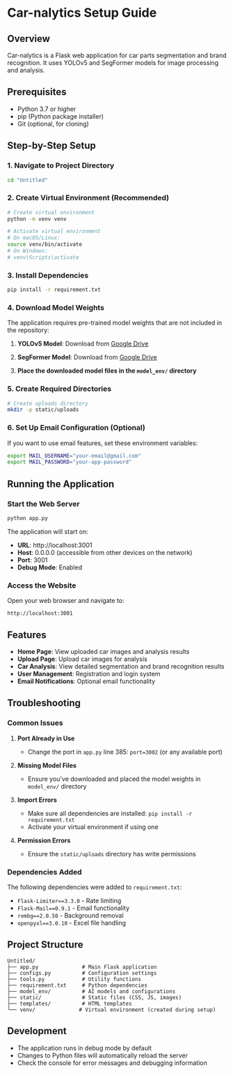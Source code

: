 # Car-nalytics Setup Guide

## Overview
Car-nalytics is a Flask web application for car parts segmentation and brand recognition. It uses YOLOv5 and SegFormer models for image processing and analysis.

## Prerequisites
- Python 3.7 or higher
- pip (Python package installer)
- Git (optional, for cloning)

## Step-by-Step Setup

### 1. Navigate to Project Directory
```bash
cd "Untitled"
```

### 2. Create Virtual Environment (Recommended)
```bash
# Create virtual environment
python -m venv venv

# Activate virtual environment
# On macOS/Linux:
source venv/bin/activate
# On Windows:
# venv\Scripts\activate
```

### 3. Install Dependencies
```bash
pip install -r requirement.txt
```

### 4. Download Model Weights
The application requires pre-trained model weights that are not included in the repository:

1. **YOLOv5 Model**: Download from [Google Drive](https://drive.google.com/file/d/1-8tgADvOHK72j0D74YiuXU1qGhoBX3tF/view)
2. **SegFormer Model**: Download from [Google Drive](https://drive.google.com/drive/folders/1F3g58XMaDxYFDy6vmPdnaIrX_lBpS6mj)

3. **Place the downloaded model files in the `model_env/` directory**

### 5. Create Required Directories
```bash
# Create uploads directory
mkdir -p static/uploads
```

### 6. Set Up Email Configuration (Optional)
If you want to use email features, set these environment variables:
```bash
export MAIL_USERNAME="your-email@gmail.com"
export MAIL_PASSWORD="your-app-password"
```

## Running the Application

### Start the Web Server
```bash
python app.py
```

The application will start on:
- **URL**: http://localhost:3001
- **Host**: 0.0.0.0 (accessible from other devices on the network)
- **Port**: 3001
- **Debug Mode**: Enabled

### Access the Website
Open your web browser and navigate to:
```
http://localhost:3001
```

## Features
- **Home Page**: View uploaded car images and analysis results
- **Upload Page**: Upload car images for analysis
- **Car Analysis**: View detailed segmentation and brand recognition results
- **User Management**: Registration and login system
- **Email Notifications**: Optional email functionality

## Troubleshooting

### Common Issues

1. **Port Already in Use**
   - Change the port in `app.py` line 385: `port=3002` (or any available port)

2. **Missing Model Files**
   - Ensure you've downloaded and placed the model weights in `model_env/` directory

3. **Import Errors**
   - Make sure all dependencies are installed: `pip install -r requirement.txt`
   - Activate your virtual environment if using one

4. **Permission Errors**
   - Ensure the `static/uploads` directory has write permissions

### Dependencies Added
The following dependencies were added to `requirement.txt`:
- `Flask-Limiter==3.3.0` - Rate limiting
- `Flask-Mail==0.9.1` - Email functionality
- `rembg==2.0.50` - Background removal
- `openpyxl==3.0.10` - Excel file handling

## Project Structure
```
Untitled/
├── app.py              # Main Flask application
├── configs.py          # Configuration settings
├── tools.py            # Utility functions
├── requirement.txt     # Python dependencies
├── model_env/          # AI models and configurations
├── static/             # Static files (CSS, JS, images)
├── templates/          # HTML templates
└── venv/              # Virtual environment (created during setup)
```

## Development
- The application runs in debug mode by default
- Changes to Python files will automatically reload the server
- Check the console for error messages and debugging information 